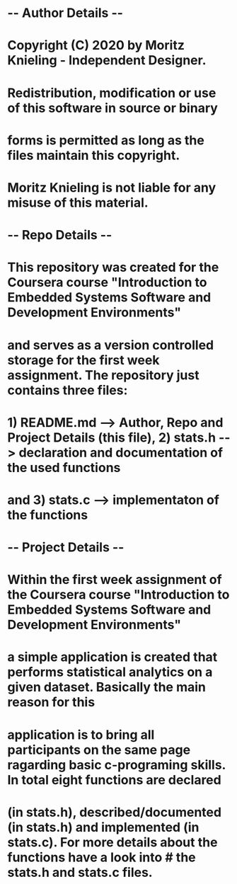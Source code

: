 # -- Author Details --
# Copyright (C) 2020 by Moritz Knieling - Independent Designer.
# Redistribution, modification or use of this software in source or binary
# forms is permitted as long as the files maintain this copyright. 
# Moritz Knieling is not liable for any misuse of this material. 

# -- Repo Details --
# This repository was created for the Coursera course "Introduction to Embedded Systems Software and Development Environments" 
# and serves as a version controlled storage for the first week assignment. The repository just contains three files:
# 1) README.md --> Author, Repo and Project Details (this file), 2) stats.h --> declaration and documentation of the used functions
# and 3) stats.c --> implementaton of the functions

# -- Project Details --
# Within the first week assignment of the Coursera course "Introduction to Embedded Systems Software and Development Environments" 
# a simple application is created that performs statistical analytics on a given dataset. Basically the main reason for this
# application is to bring all participants on the same page ragarding basic c-programing skills. In total eight functions are declared
# (in stats.h), described/documented (in stats.h) and implemented (in stats.c). For more details about the functions have a look into # the stats.h and stats.c files.

